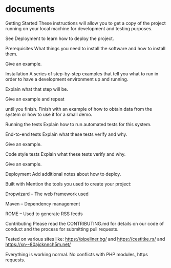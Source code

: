 # documents

Getting Started
These instructions will allow you to get a copy of the project running on your local machine for development and testing purposes.

See Deployment to learn how to deploy the project.

Prerequisites
What things you need to install the software and how to install them.

Give an example.

Installation
A series of step-by-step examples that tell you what to run in order to have a development environment up and running.

Explain what that step will be.

Give an example and repeat

until you finish. Finish with an example of how to obtain data from the system or how to use it for a small demo.

Running the tests
Explain how to run automated tests for this system.

End-to-end tests
Explain what these tests verify and why.

Give an example.

Code style tests
Explain what these tests verify and why.

Give an example.

Deployment
Add additional notes about how to deploy.

Built with
Mention the tools you used to create your project:

Dropwizard – The web framework used

Maven – Dependency management

ROME – Used to generate RSS feeds

Contributing
Please read the CONTRIBUTING.md for details on our code of conduct and the process for submitting pull requests.

Tested on various sites like:
https://pipeliner.bg/
and
https://cestitke.rs/
and
https://xn--80ajcknnch5m.net/

Everything is working normal. No conflicts with PHP modules, https requests.
